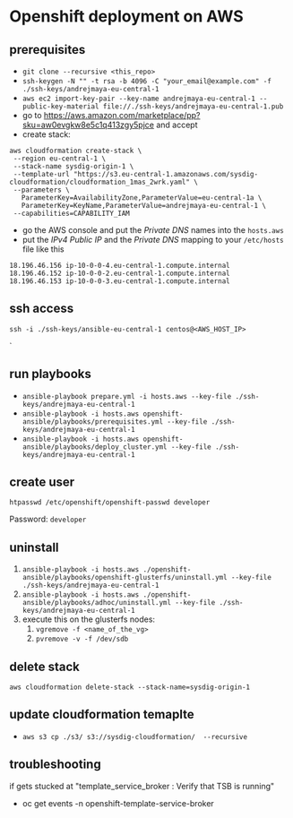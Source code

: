 # Openshift deployment on AWS

## prerequisites
* `git clone --recursive <this_repo>`
* `ssh-keygen -N "" -t rsa -b 4096 -C "your_email@example.com" -f ./ssh-keys/andrejmaya-eu-central-1`
* `aws ec2 import-key-pair --key-name andrejmaya-eu-central-1 --public-key-material file://./ssh-keys/andrejmaya-eu-central-1.pub`
* go to https://aws.amazon.com/marketplace/pp?sku=aw0evgkw8e5c1q413zgy5pjce and accept
* create stack:
```
aws cloudformation create-stack \
 --region eu-central-1 \
 --stack-name sysdig-origin-1 \
 --template-url "https://s3.eu-central-1.amazonaws.com/sysdig-cloudformation/cloudformation_1mas_2wrk.yaml" \
 --parameters \
   ParameterKey=AvailabilityZone,ParameterValue=eu-central-1a \
   ParameterKey=KeyName,ParameterValue=andrejmaya-eu-central-1 \
 --capabilities=CAPABILITY_IAM
```
* go the AWS console and put the *Private DNS* names into the `hosts.aws`
* put the *IPv4 Public IP* and the *Private DNS* mapping to your `/etc/hosts` file like this
```
18.196.46.156 ip-10-0-0-4.eu-central-1.compute.internal
18.196.46.152 ip-10-0-0-2.eu-central-1.compute.internal
18.196.46.153 ip-10-0-0-3.eu-central-1.compute.internal
```


## ssh access
`ssh -i ./ssh-keys/ansible-eu-central-1 centos@<AWS_HOST_IP>`

`
## run playbooks
* `ansible-playbook prepare.yml -i hosts.aws --key-file ./ssh-keys/andrejmaya-eu-central-1`
* `ansible-playbook -i hosts.aws openshift-ansible/playbooks/prerequisites.yml --key-file ./ssh-keys/andrejmaya-eu-central-1`
* `ansible-playbook -i hosts.aws openshift-ansible/playbooks/deploy_cluster.yml --key-file ./ssh-keys/andrejmaya-eu-central-1`


## create user

`htpasswd /etc/openshift/openshift-passwd developer`

Password: `developer`

## uninstall

1. `ansible-playbook -i hosts.aws ./openshift-ansible/playbooks/openshift-glusterfs/uninstall.yml --key-file ./ssh-keys/andrejmaya-eu-central-1`
1. `ansible-playbook -i hosts.aws ./openshift-ansible/playbooks/adhoc/uninstall.yml --key-file ./ssh-keys/andrejmaya-eu-central-1`
1. execute this on the glusterfs nodes:
    1. `vgremove -f <name_of_the_vg>`
    1. `pvremove -v -f /dev/sdb`

## delete stack
`aws cloudformation delete-stack --stack-name=sysdig-origin-1`

## update cloudformation temaplte
* `aws s3 cp ./s3/ s3://sysdig-cloudformation/  --recursive`


## troubleshooting
if gets stucked at "template_service_broker : Verify that TSB is running"
* oc get events -n openshift-template-service-broker